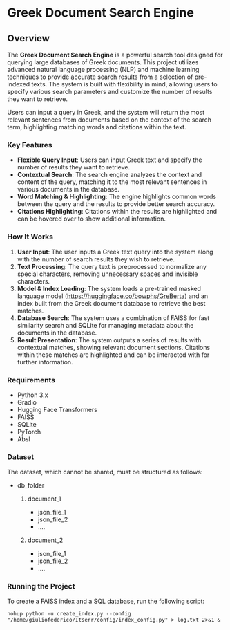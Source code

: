 # Greek Document Search Engine

## Overview

The **Greek Document Search Engine** is a powerful search tool designed for querying large databases of Greek documents. This project utilizes advanced natural language processing (NLP) and machine learning techniques to provide accurate search results from a selection of pre-indexed texts. The system is built with flexibility in mind, allowing users to specify various search parameters and customize the number of results they want to retrieve.

Users can input a query in Greek, and the system will return the most relevant sentences from documents based on the context of the search term, highlighting matching words and citations within the text. 

### Key Features
- **Flexible Query Input**: Users can input Greek text and specify the number of results they want to retrieve.
- **Contextual Search**: The search engine analyzes the context and content of the query, matching it to the most relevant sentences in various documents in the database.
- **Word Matching & Highlighting**: The engine highlights common words between the query and the results to provide better search accuracy.
- **Citations Highlighting**: Citations within the results are highlighted and can be hovered over to show additional information.

### How It Works

1. **User Input**: The user inputs a Greek text query into the system along with the number of search results they wish to retrieve.
2. **Text Processing**: The query text is preprocessed to normalize any special characters, removing unnecessary spaces and invisible characters.
3. **Model & Index Loading**: The system loads a pre-trained masked language model (https://huggingface.co/bowphs/GreBerta) and an index built from the Greek document database to retrieve the best matches.
4. **Database Search**: The system uses a combination of FAISS for fast similarity search and SQLite for managing metadata about the documents in the database.
5. **Result Presentation**: The system outputs a series of results with contextual matches, showing relevant document sections. Citations within these matches are highlighted and can be interacted with for further information.

### Requirements

- Python 3.x
- Gradio
- Hugging Face Transformers
- FAISS
- SQLite
- PyTorch
- Absl

### Dataset
The dataset, which cannot be shared, must be structured as follows:
- db_folder
   1. document_1
      - json_file_1
      - json_file_2
      - ....

   2. document_2
      - json_file_1
      - json_file_2
      - ....
       
### Running the Project
To create a FAISS index and a SQL database, run the following script:
```
nohup python -u create_index.py --config "/home/giuliofederico/Itserr/config/index_config.py" > log.txt 2>&1 &
```


